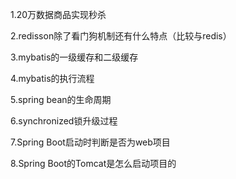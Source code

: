 1.20万数据商品实现秒杀

2.redisson除了看门狗机制还有什么特点（比较与redis）

3.mybatis的一级缓存和二级缓存

4.mybatis的执行流程

5.spring bean的生命周期

6.synchronized锁升级过程

7.Spring Boot启动时判断是否为web项目

8.Spring Boot的Tomcat是怎么启动项目的